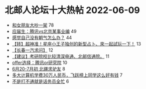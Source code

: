 # 北邮人论坛十大热帖 2022-06-09

- [和女朋友大吵一架](https://bbs.byr.cn/article/Feeling/3189183) 78
- [应届生：腾讯vs北京某事业编](https://bbs.byr.cn/article/Job/2165867) 49
- [感觉自己没有朝气怎么办？](https://bbs.byr.cn/article/Talking/6350928) 44
- [【转】超神准！星座小王子独创的新型占卜、來一起試玩一下！](https://bbs.byr.cn/article/Constellations/326533) 13
- [【长春一汽求问】](https://bbs.byr.cn/article/NorthEast/945294) 12
- [【建议】考研院校比较清深电通、北邮信通院。](https://bbs.byr.cn/article/AimGraduate/1217295) 11
- [offer选择：腾讯or研究院](https://bbs.byr.cn/article/WorkLife/1185861) 10
- [6月20-7月初 北疆求驴友](https://bbs.byr.cn/article/Xinjiang/168004) 8
- [多大计算机学费30万人民币，飞跃榜上同学这么好有钱](https://bbs.byr.cn/article/GoAbroad/386623) 7
- [不是打不通就是话务员全忙](https://bbs.byr.cn/article/Picture/3323607) 6


